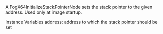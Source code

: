 A FogX64InitializeStackPointerNode sets the stack pointer to the given address.
Used only at image startup.

Instance Variables
	address:		<Integer> address to which the stack pointer should be set

